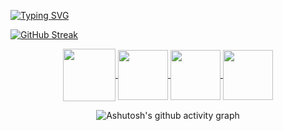 [![Typing SVG](https://readme-typing-svg.herokuapp.com?font=Fira+Code&weight=500&size=25&pause=1000&color=53F3F7&background=060122&center=true&vCenter=true&random=false&width=435&height=60&lines=Hello%2C++my+name+is+Gabriel+;I'm+19+years+old+;I%C2%B4m+a+Software+Developer;welcome%3A)](https://git.io/typing-svg)

[![GitHub Streak](https://github-readme-streak-stats.herokuapp.com?user=gabriellima-wav&theme=github-dark-blue&date_format=j%20M%5B%20Y%5D)](https://git.io/streak-stats)


<div align="center"> 
<a href="https://instagram.com/gabriellima.wav" target="_blank">
<img align="center" height="84" width="84" src="https://github.com/carolbarbosa101/carolbarbosa101/assets/44561610/88a3dd4d-f85e-4141-af09-a2667d81df5b">
</a>

<a href="https://discord.gg/FqQUhQav" target="_blank">
<img align="center" height="80" width="80" src="https://github.com/gabriellima-wav/gabriellima-wav/assets/127765401/e9701109-3608-44c1-9ab0-70dbf0f5ad8e">
</a>


<a href="mailto:cmp.1a.sampleforgabriel.com">
<img align="center"  height="80" width="80" src="https://github.com/gabriellima-wav/gabriellima-wav/assets/127765401/aeef2a7e-08e9-406d-ac19-69bab26f8aaa">
</a>


<a  href="https://www.linkedin.com/in/gabriel-lima-a6272126a/" target=_blank>
<img align="center"  height="80" width="80" src="https://github.com/gabriellima-wav/gabriellima-wav/assets/127765401/5729681b-b4d6-4d19-a8a4-d04da4dbd36c">
</a>

</div>

<div align="center" >

![Ashutosh's github activity graph](https://contribution.catsjuice.com/_/gabriellima-wav?chart=3dbar&gap=0.6&scale=2&gradient=true&flatten=1&animation=wave&animation_duration=1&animation_delay=0.05&animation_amplitude=20&animation_frequency=0.5&animation_wave_center=0_0&weeks=30&theme=purple&dark=true) 

